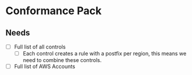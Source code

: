 # Conformance Pack

## Needs

- [ ] Full list of all controls
  - [ ] Each control creates a rule with a postfix per region, this means we need to combine these controls.  
- [ ] Full list of AWS Accounts
